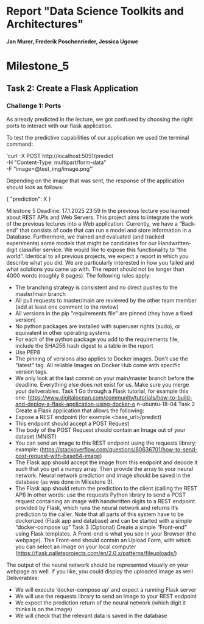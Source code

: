 # Report "Data Science Toolkits and Architectures"
#### Jan Murer, Frederik Poschenrieder, Jessica Ugowe 


# Milestone_5

## Task 2: Create a Flask Application

### Challenge 1: Ports

As already predicted in the lecture, we got confused by choosing the right ports to interact with our flask application. 

To test the predictive capabilities of our application we used the terminal command:

'curl -X POST http://localhost:5051/predict \
-H "Content-Type: multipart/form-data" \
-F "image=@test_img/image.png"'

Depending on the image that was sent, the response of the application should look as follows:

{
  "prediction": X
}

Milestone 5
Deadline: 17.1.2025 23:59
In the previous lecture you learned about REST APIs and Web Servers. This project aims to integrate the work of the previous lectures into a Web application. Currently, we have a “Back-end” that consists of code that can run a model and store information in a Database. Furthermore, we trained and evaluated (and tracked experiments) some models that might be candidates for our Handwritten-digit classifier service. We would like to expose this functionality to “the world”.
Identical to all previous projects, we expect a report in which you describe what you did. We are particularly interested in how you failed and what solutions you came up with. The report should not be longer than 4000 words (roughly 8 pages).
The following rules apply:
- The branching strategy is consistent and no direct pushes to the master/main branch
- All pull requests to master/main are reviewed by the other team member (add at least one comment to the review)
- All versions in the pip "requirements file" are pinned (they have a fixed version)
- No python packages are installed with superuser rights (sudo), or equivalent in other operating systems
- For each of the python package you add to the requirements file, include the SHA256 hash digest to a table in the report
- Use PEP8
- The pinning of versions also applies to Docker images. Don't use the "latest" tag. All reliable Images on Docker Hub come with specific
version tags.
- We only look at the last commit on your main/master branch before the deadline. Everything else does not exist for us. Make sure you merge your deliverables.
Task 1
Go through a Flask tutorial, for example this one:
https://www.digitalocean.com/community/tutorials/how-to-build-and-deploy-a-flask-application-using-docker-o n-ubuntu-18-04
Task 2
Create a Flask application that allows the following:
- Expose a REST endpoint (for example <base_url>/predict)
- This endpoint should accept a POST Request
- The body of the POST Request should contain an Image out of your dataset (MNIST)
- You can send an image to this REST endpoint using the requests library; example:
(https://stackoverflow.com/questions/60636701/how-to-send-post-request-with-base64-image)
- The Flask app should accept the image from this endpoint and decode it such that you get a numpy
array. Then provide the array to your neural network. Neural network prediction and image should be
saved in the database (as was done in Milestone 3).
- The Flask app should return the prediction to the client (calling the REST API)
In other words: use the requests Python library to send a POST request containing an image with handwritten digits to a REST endpoint provided by Flask, which runs the neural network and returns it’s prediction to the caller.
Note that all parts of this system have to be dockerized (Flask app and database) and can be started with a simple “docker-compose up”
Task 3 (Optional)
Create a simple “Front-end” using Flask templates. A Front-end is what you see in your Browser (the webpage). This Front-end should contain an Upload Form, with which you can select an image on your local computer (https://flask.palletsprojects.com/en/2.0.x/patterns/fileuploads/)
    
The output of the neural network should be represented visually on your webpage as well. If you like, you could display the uploaded image as well
Deliverables:
- We will execute ‘docker-compose up’ and expect a running Flask server
- We will use the requests library to send an Image to your REST endpoint
- We expect the prediction return of the neural network (which digit it thinks is on the image)
- We will check that the relevant data is saved in the database